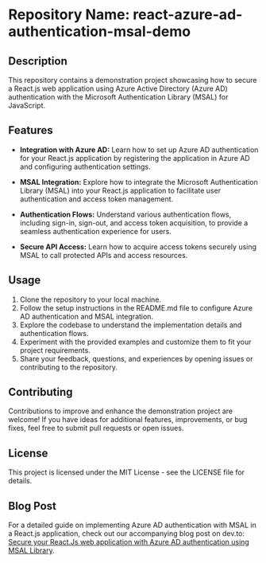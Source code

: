 # Repository Name: react-azure-ad-authentication-msal-demo

## Description

This repository contains a demonstration project showcasing how to secure a React.js web application using Azure Active Directory (Azure AD) authentication with the Microsoft Authentication Library (MSAL) for JavaScript.

## Features

- **Integration with Azure AD:** Learn how to set up Azure AD authentication for your React.js application by registering the application in Azure AD and configuring authentication settings.

- **MSAL Integration:** Explore how to integrate the Microsoft Authentication Library (MSAL) into your React.js application to facilitate user authentication and access token management.

- **Authentication Flows:** Understand various authentication flows, including sign-in, sign-out, and access token acquisition, to provide a seamless authentication experience for users.

- **Secure API Access:** Learn how to acquire access tokens securely using MSAL to call protected APIs and access resources.

## Usage

1. Clone the repository to your local machine.
2. Follow the setup instructions in the README.md file to configure Azure AD authentication and MSAL integration.
3. Explore the codebase to understand the implementation details and authentication flows.
4. Experiment with the provided examples and customize them to fit your project requirements.
5. Share your feedback, questions, and experiences by opening issues or contributing to the repository.

## Contributing

Contributions to improve and enhance the demonstration project are welcome! If you have ideas for additional features, improvements, or bug fixes, feel free to submit pull requests or open issues.

## License

This project is licensed under the MIT License - see the LICENSE file for details.

## Blog Post

For a detailed guide on implementing Azure AD authentication with MSAL in a React.js application, check out our accompanying blog post on dev.to: [Secure your React.Js web application with Azure AD authentication using MSAL Library](https://dev.to/qsagehint/secure-your-reactjs-web-application-with-azure-ad-authentication-using-masl-library-3cl7).
